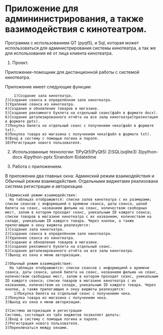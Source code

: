 # Приложение для админинистрирования, а также вазимодействия с кинотеатром.
Программа с использованием QT (pyqt5), и Sql, которая может использоваться для администрирования системы кинотеатра, а так же для использования её от лица клиента кинотеатра.
1. Проект.

 Приложение-помощник для дистанционной работы с системой кинотеатра.

  Приложение имеет следующие функции:

    	1)Создание зала кинотеатра.
	2)Создание сеанса в определённом зале кинотеатра.
	3)Удаление сеанса из кинотеатра.
	4)Создание и обновление товаров в магазине.
	5)Создание рекламного буклета на отдельный сеанс(файл в формате docx).
	6)Создание детализированного отчёта на все залы кинотеатра(презентация в формате pptx).
	7)Покупка билета на отдельный сеанс с получением чека(файл в формате txt).
	8)Покупка товара из магазина с получением чека(файл в формате txt).
	9)Вход в систему с помощью логина и пароля.
	10)Регистрация нового пользователя.
	
  2. Использованные технологии:
	1)PyQt5(PyQt5)
	2)SQL(sqlite3)
	3)python-docx
	4)python-pptx
	5)random
	6)datetime

  3. Работа с приложением.

 В приложении два главных окна: Админский режим взаимодействия и Обычный режим взаимодействия. Отдельными виджетами реализована система регистрации и авторизации. 

    1)Админский режим взаимодействия:
      На таблицах отображаются: списки залов кинотеатра с их размерами; списки сеансов с информацией о времени сеанса, даты сеанса, ценой билета на сеанс, названием фильма на сеанс, количеством свободных мест, залом в котором проходит сеанс, уникальным ID каждого сеанса; списки товаров в магазине кинотеатра с их названием, количеством на складе, уникальным ID каждого товара. Через кнопки, а также прилегающие к окну виджеты реализуются:
	1)Создание зала кинотеатра.
	2)Создание сеанса в определённом зале кинотеатра.
	3)Удаление сеанса из кинотеатра.
	4)Создание и обновление товаров в магазине.
	5)Создание рекламного буклета на отдельный сеанс.
	6)Создание детализированного отчёта на все залы кинотеатра.
	7)Выход из окна к меню авторизации.

    2)Обычный режим взаимодействия:
      На таблицах отображаются: списки сеансов с информацией о времени сеанса, даты сеанса, ценой билета на сеанс, названием фильма на сеанс, количеством свободных мест, залом в котором проходит сеанс, уникальным ID каждого сеанса; списки товаров в магазине кинотеатра с их названием, количеством на складе, уникальным ID каждого товара. Через кнопки, а также прилегающие к окну виджеты реализуются:
    	1)Покупка билета на отдельный сеанс с получением чека.
	2)Покупка товара из магазина с получением чека.
	3)Выход из окна к меню авторизации.

    3)Система авторизации и регистрации
	Система, состоящая из трёх виджетов позволяет делать:
	1)Вход в систему с помощью логина и пароля.
	2)Регистрация нового пользователя.
	3)Переключаться между окнами.
